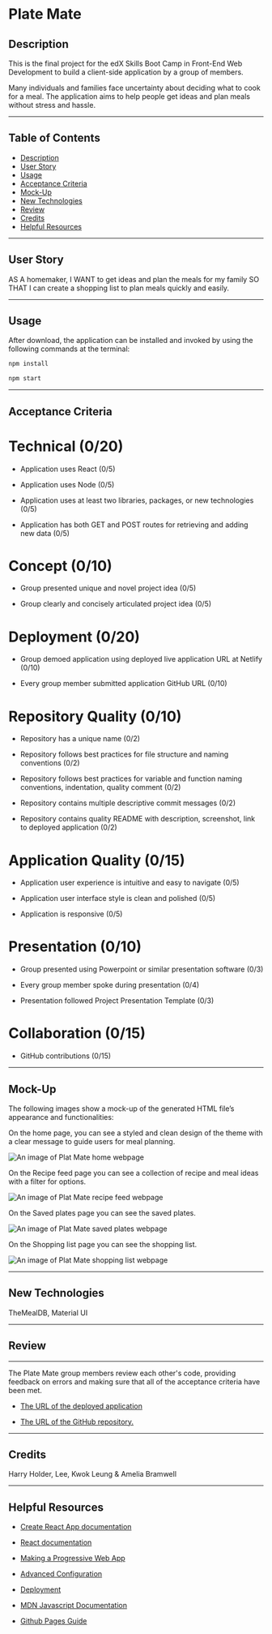 # Plate Mate

## Description

This is the final project for the edX Skills Boot Camp in Front-End Web Development to build a client-side application by a group of members.

Many individuals and families face uncertainty about deciding what to cook for a meal. The application aims to help people get ideas and plan meals without stress and hassle.

---

 ## Table of Contents
  * [Description](#description)
  * [User Story](#user-story)
  * [Usage](#usage)
  * [Acceptance Criteria](#acceptance-criteria)
  * [Mock-Up](#mock-up)
  * [New Technologies](#new-technologies)
  * [Review](#review)
  * [Credits](#credits)
  * [Helpful Resources](#helpful-resources)

---

## User Story

AS A homemaker, I WANT to get ideas and plan the meals for my family SO THAT I can create a shopping list to plan meals quickly and easily.      

---

## Usage

After download, the application can be installed and invoked by using the following commands at the terminal:

```bash
npm install
```

```bash
npm start
```

---

## Acceptance Criteria

# Technical (0/20)

* Application uses React (0/5)

* Application uses Node (0/5)

* Application uses at least two libraries, packages, or new technologies (0/5)

* Application has both GET and POST routes for retrieving and adding new data (0/5)

# Concept (0/10)

* Group presented unique and novel project idea (0/5)

* Group clearly and concisely articulated project idea (0/5)

# Deployment (0/20)

* Group demoed application using deployed live application URL at Netlify (0/10)

* Every group member submitted application GitHub URL (0/10)

# Repository Quality (0/10)

* Repository has a unique name (0/2)

* Repository follows best practices for file structure and naming conventions (0/2)

* Repository follows best practices for variable and function naming conventions, indentation, quality comment (0/2)

* Repository contains multiple descriptive commit messages (0/2)

* Repository contains quality README with description, screenshot, link to deployed application (0/2)

# Application Quality (0/15)

* Application user experience is intuitive and easy to navigate (0/5)

* Application user interface style is clean and polished (0/5)

* Application is responsive (0/5)

# Presentation (0/10)

* Group presented using Powerpoint or similar presentation software (0/3)

* Every group member spoke during presentation (0/4)

* Presentation followed Project Presentation Template (0/3)

# Collaboration (0/15)

* GitHub contributions (0/15)

---

## Mock-Up

The following images show a mock-up of the generated HTML file’s appearance and functionalities:

On the home page, you can see a styled and clean design of the theme with a clear message to guide users for meal planning.

![An image of Plat Mate home webpage ](./src/images/home.png)

On the Recipe feed page you can see a collection of recipe and meal ideas with a filter for options.

![An image of Plat Mate recipe feed webpage ](./src/images/ricipefeed.png)

On the Saved plates page you can see the saved plates.

![An image of Plat Mate saved plates webpage ](./src/images/savedplates.png)

On the Shopping list page you can see the shopping list.

![An image of Plat Mate shopping list webpage ](./src/images/shoppinglist.png)

---

## New Technologies

TheMealDB, Material UI

---

## Review

---

The Plate Mate group members review each other's code, providing feedback on errors and making sure that all of the acceptance criteria have been met.

* [The URL of the deployed application](https://plate-mate.netlify.app/)

* [The URL of the GitHub repository.](https://github.com/Zwirled/plate-mate.git)

---

## Credits

Harry Holder, Lee, Kwok Leung & Amelia Bramwell

---

## Helpful Resources

- [Create React App documentation](https://facebook.github.io/create-react-app/docs/getting-started)

- [React documentation](https://reactjs.org/)

- [Making a Progressive Web App](https://facebook.github.io/create-react-app/docs/making-a-progressive-web-app)

- [Advanced Configuration](https://facebook.github.io/create-react-app/docs/advanced-configuration)

- [Deployment](https://facebook.github.io/create-react-app/docs/deployment)

- [MDN Javascript Documentation](https://developer.mozilla.org/en-US/docs/Web/JavaScript/)

- [Github Pages Guide](https://pages.github.com/)
